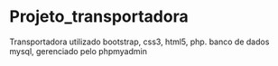 # Projeto_transportadora
Transportadora 
utilizado bootstrap, css3, html5, php.
banco de dados mysql, gerenciado pelo phpmyadmin
